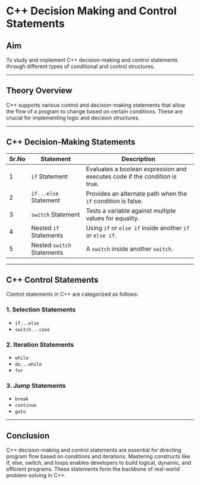 # C++ Decision Making and Control Statements

## Aim
To study and implement C++ decision-making and control statements through different types of conditional and control structures.

---

## Theory Overview

C++ supports various control and decision-making statements that allow the flow of a program to change based on certain conditions. These are crucial for implementing logic and decision structures.

---

## C++ Decision-Making Statements

| Sr.No | Statement              | Description |
|-------|------------------------|-------------|
| 1     | `if` Statement         | Evaluates a boolean expression and executes code if the condition is true. |
| 2     | `if...else` Statement  | Provides an alternate path when the `if` condition is false. |
| 3     | `switch` Statement     | Tests a variable against multiple values for equality. |
| 4     | Nested `if` Statements | Using `if` or `else if` inside another `if` or `else if`. |
| 5     | Nested `switch` Statements | A `switch` inside another `switch`. |

---

## C++ Control Statements

Control statements in C++ are categorized as follows:

### 1. **Selection Statements**
- `if...else`
- `switch...case`

### 2. **Iteration Statements**
- `while`
- `do...while`
- `for`

### 3. **Jump Statements**
- `break`
- `continue`
- `goto`

---
## **Conclusion**

C++ decision-making and control statements are essential for directing program flow based on conditions and iterations. Mastering constructs like if, else, switch, and loops enables developers to build logical, dynamic, and efficient programs. These statements form the backbone of real-world problem-solving in C++.
